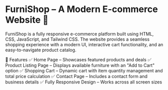 # FurniShop – A Modern E-commerce Website 🛒
FurniShop is a fully responsive e-commerce platform built using HTML, CSS, JavaScript, and Tailwind CSS. The website provides a seamless shopping experience with a modern UI, interactive cart functionality, and an easy-to-navigate product catalog.

🚀 Features
✅ Home Page – Showcases featured products and deals
✅ Product Listing Page – Displays available furniture with an "Add to Cart" option
✅ Shopping Cart – Dynamic cart with item quantity management and total price calculation
✅ Contact Page – Includes a contact form and business details
✅ Fully Responsive Design – Works across all screen sizes
